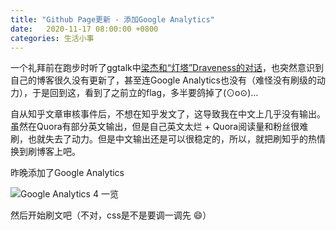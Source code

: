 ```yaml
---
title: "Github Page更新 - 添加Google Analytics"
date:   2020-11-17 08:00:00 +0800
categories: 生活小事
---
```


一个礼拜前在跑步时听了ggtalk中[梁杰和“灯塔”Draveness的对话](https://talk.swift.gg/1)，也突然意识到自己的博客很久没有更新了，甚至连Google Analytics也没有（难怪没有刷级的动力），于是回到这，看到了之前立的flag，多半要鸽掉了(⊙o⊙)…

自从知乎文章审核事件后，不想在知乎发文了，这导致我在中文上几乎没有输出。虽然在Quora有部分英文输出，但是自己英文太烂 + Quora阅读量和粉丝很难刷，也就失去了动力。但是中文输出还是可以很稳定的，所以，就把刷知乎的热情换到刷博客上吧。

昨晚添加了Google Analytics

![Google Analytics 4 一览](https://i.imgur.com/HBHrqMs.jpg)

然后开始刷文吧（不对，css是不是要调一调先 :smile:）

